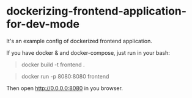 # dockerizing-frontend-application-for-dev-mode
It's an example config of dockerized frontend application.

If you have docker & and docker-compose, just run in your bash:

> docker build -t frontend .


> docker run -p 8080:8080 frontend

Then open http://0.0.0.0:8080 in you browser.
